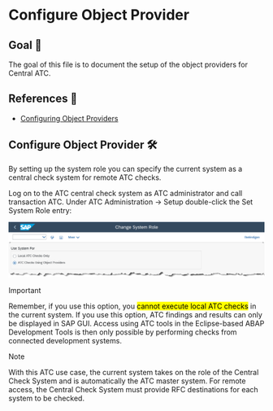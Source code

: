 
# Configure Object Provider

## Goal 🎯

The goal of this file is to document the setup of the object providers for Central ATC.

## References 📝
- [Configuring Object Providers](https://help.sap.com/docs/ABAP_PLATFORM_NEW/ba879a6e2ea04d9bb94c7ccd7cdac446/f0507b09b1a64029a88ff994cae03aac.html?locale=en-US)

## Configure Object Provider 🛠️

By setting up the system role you can specify the current system as a central check system for remote ATC checks.

Log on to the ATC central check system as ATC administrator and call transaction ATC. Under ATC Administration -> Setup double-click the Set System Role entry:
  
  ![Screenshot of Central Check System](images/system-role.png)


> [!IMPORTANT]
> Remember, if you use this option, you <mark>cannot execute local ATC checks</mark> in the current system. If you use this option, ATC findings and results can only be displayed in SAP GUI. Access using ATC tools in the Eclipse-based ABAP Development Tools is then only possible by performing checks from connected development systems.

> [!Note]
> With this ATC use case, the current system takes on the role of the Central Check System and is automatically the ATC master system. For remote access, the Central Check System must provide RFC destinations for each system to be checked.
